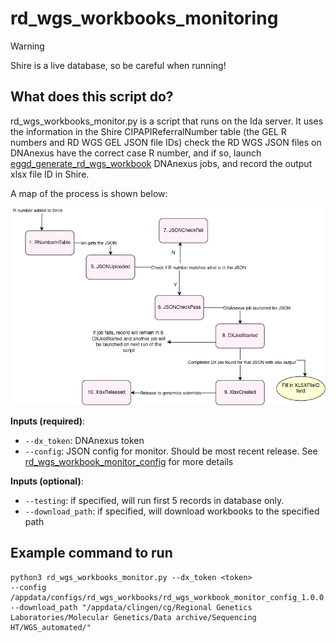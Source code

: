 # rd_wgs_workbooks_monitoring

> [!WARNING]  
> Shire is a live database, so be careful when running!

## What does this script do?
rd_wgs_workbooks_monitor.py is a script that runs on the Ida server. It uses the information in the Shire CIPAPIReferralNumber table (the GEL R numbers and RD WGS GEL JSON file IDs) check the RD WGS JSON files on DNAnexus have the correct case R number, and if so, launch [eggd_generate_rd_wgs_workbook](https://github.com/eastgenomics/eggd_generate_rd_wgs_workbook) DNAnexus jobs, and record the output xlsx file ID in Shire.

A map of the process is shown below:

![Image of workflow](RD_WGS_Shire_workflow.png)

**Inputs (required)**:
* `--dx_token`: DNAnexus token
* `--config`: JSON config for monitor. Should be most recent release. See [rd_wgs_workbook_monitor_config](https://github.com/eastgenomics/rd_wgs_workbook_monitor_config) for more details

**Inputs (optional)**:
* `--testing`: if specified, will run first 5 records in database only.
* `--download_path`: if specified, will download workbooks to the specified path


## Example command to run
```
python3 rd_wgs_workbooks_monitor.py --dx_token <token>
--config /appdata/configs/rd_wgs_workbooks/rd_wgs_workbook_monitor_config_1.0.0.json
--download_path "/appdata/clingen/cg/Regional Genetics Laboratories/Molecular Genetics/Data archive/Sequencing HT/WGS_automated/"
```
